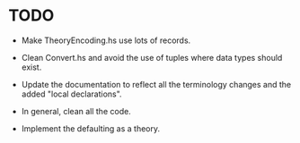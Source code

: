 # TODO

* Make TheoryEncoding.hs use lots of records.

* Clean Convert.hs and avoid the use of tuples where data types should
  exist.

* Update the documentation to reflect all the terminology changes and the
  added "local declarations".

* In general, clean all the code.

* Implement the defaulting as a theory.


